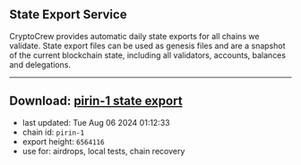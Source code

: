 ## State Export Service
CryptoCrew provides automatic daily state exports for all chains we validate. State export files can be used as genesis files and are a snapshot of the current blockchain state, including all validators, accounts, balances and delegations.

---
**Download: [pirin-1 state export](https://dl-eu2.ccvalidators.com/SERVICE/nolus/pirin-1_export_6564116.json)**
---

- last updated: Tue Aug 06 2024 01:12:33
- chain id: `pirin-1`
- export height: `6564116`
- use for: airdrops, local tests, chain recovery
